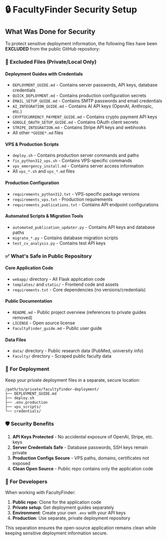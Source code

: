 # 🔒 FacultyFinder Security Setup

## What Was Done for Security

To protect sensitive deployment information, the following files have been **EXCLUDED** from the public GitHub repository:

### 🚫 Excluded Files (Private/Local Only)

#### Deployment Guides with Credentials
- `DEPLOYMENT_GUIDE.md` - Contains server passwords, API keys, database credentials
- `QUICK_DEPLOYMENT.md` - Contains production configuration secrets
- `EMAIL_SETUP_GUIDE.md` - Contains SMTP passwords and email credentials
- `AI_INTEGRATION_GUIDE.md` - Contains AI API keys (OpenAI, Anthropic, etc.)
- `CRYPTOCURRENCY_PAYMENT_GUIDE.md` - Contains crypto payment API keys
- `GOOGLE_OAUTH_SETUP_GUIDE.md` - Contains OAuth client secrets
- `STRIPE_INTEGRATION.md` - Contains Stripe API keys and webhooks
- All other `*GUIDE*.md` files

#### VPS & Production Scripts
- `deploy.sh` - Contains production server commands and paths
- `fix_python312_vps.sh` - Contains VPS-specific commands
- `vps_emergency_install.md` - Contains server access information
- All `vps_*.sh` and `vps_*.md` files

#### Production Configuration
- `requirements_python312.txt` - VPS-specific package versions
- `requirements_vps.txt` - Production requirements
- `requirements_publications.txt` - Contains API endpoint configurations

#### Automated Scripts & Migration Tools
- `automated_publication_updater.py` - Contains API keys and database paths
- `migrate_*.py` - Contains database migration scripts
- `test_cv_analysis.py` - Contains test API keys

### ✅ What's Safe in Public Repository

#### Core Application Code
- `webapp/` directory - All Flask application code
- `templates/` and `static/` - Frontend code and assets
- `requirements.txt` - Core dependencies (no versions/credentials)

#### Public Documentation
- `README.md` - Public project overview (references to private guides removed)
- `LICENSE` - Open source license
- `FacultyFinder_guide.md` - Public user guide

#### Data Files
- `data/` directory - Public research data (PubMed, university info)
- `Faculty/` directory - Scraped public faculty data

### 🔧 For Deployment

Keep your private deployment files in a separate, secure location:

```
/path/to/private/facultyfinder-deployment/
├── DEPLOYMENT_GUIDE.md
├── deploy.sh
├── .env.production
├── vps_scripts/
└── credentials/
```

### 🛡️ Security Benefits

1. **API Keys Protected** - No accidental exposure of OpenAI, Stripe, etc. keys
2. **Server Credentials Safe** - Database passwords, SSH keys remain private
3. **Production Configs Secure** - VPS paths, domains, certificates not exposed
4. **Clean Open Source** - Public repo contains only the application code

### 📝 For Developers

When working with FacultyFinder:
1. **Public repo**: Clone for the application code
2. **Private setup**: Get deployment guides separately
3. **Environment**: Create your own `.env` with your API keys
4. **Production**: Use separate, private deployment repository

This separation ensures the open-source application remains clean while keeping sensitive deployment information secure. 